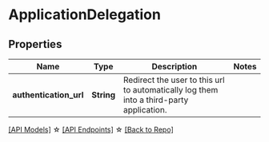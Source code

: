 # ApplicationDelegation

## Properties

Name | Type | Description | Notes
------------ | ------------- | ------------- | -------------
**authentication_url** | **String** | Redirect the user to this url to automatically log them into a third-party application. | 

[[API Models]](./README.md#documentation-for-models) ☆ [[API Endpoints]](./README.md#documentation-for-api-endpoints) ☆ [[Back to Repo]](./README.md)


